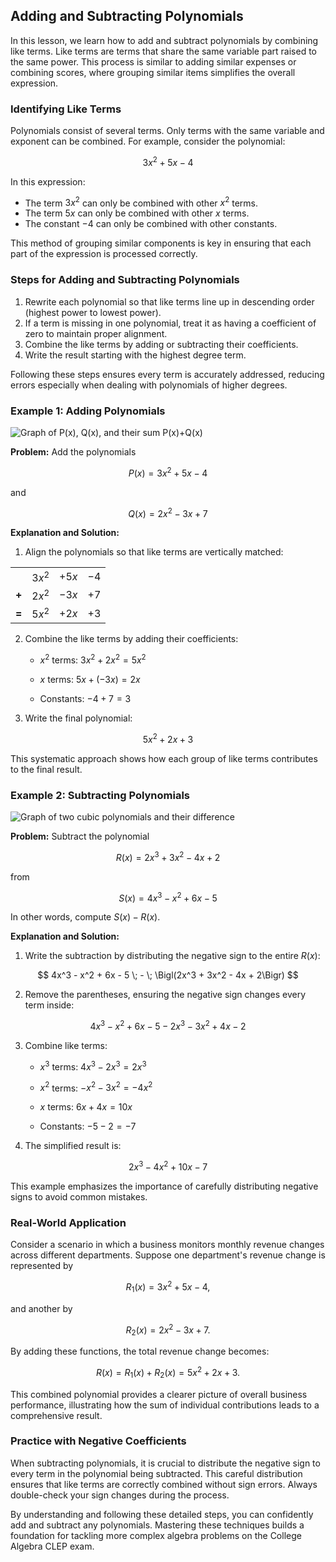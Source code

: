 ## Adding and Subtracting Polynomials

In this lesson, we learn how to add and subtract polynomials by combining like terms. Like terms are terms that share the same variable part raised to the same power. This process is similar to adding similar expenses or combining scores, where grouping similar items simplifies the overall expression.

### Identifying Like Terms

Polynomials consist of several terms. Only terms with the same variable and exponent can be combined. For example, consider the polynomial:

$$
3x^2 + 5x - 4
$$

In this expression:

- The term $3x^2$ can only be combined with other $x^2$ terms.
- The term $5x$ can only be combined with other $x$ terms.
- The constant $-4$ can only be combined with other constants.

This method of grouping similar components is key in ensuring that each part of the expression is processed correctly.

### Steps for Adding and Subtracting Polynomials

1. Rewrite each polynomial so that like terms line up in descending order (highest power to lowest power).
2. If a term is missing in one polynomial, treat it as having a coefficient of zero to maintain proper alignment.
3. Combine the like terms by adding or subtracting their coefficients.
4. Write the result starting with the highest degree term.

Following these steps ensures every term is accurately addressed, reducing errors especially when dealing with polynomials of higher degrees.

### Example 1: Adding Polynomials

![Graph of $P(x)$, $Q(x)$, and their sum $P(x)+Q(x)$](images/plot_1_04-01-lesson-adding-and-subtracting-polynomials.md.png)

**Problem:** Add the polynomials

$$
P(x) = 3x^2 + 5x - 4
$$

and

$$
Q(x) = 2x^2 - 3x + 7
$$

**Explanation and Solution:**

1. Align the polynomials so that like terms are vertically matched:


|       |        |       |      |
|-------|--------|-------|------|
|       | $3x^2$ | $+5x$ | $-4$ |
| **+** | $2x^2$ | $-3x$ | $+7$ |
| **=** | $5x^2$ | $+2x$ | $+3$ |


2. Combine the like terms by adding their coefficients:

   - $x^2$ terms: $3x^2 + 2x^2 = 5x^2$

   - $x$ terms: $5x + (-3x) = 2x$

   - Constants: $-4 + 7 = 3$

3. Write the final polynomial:

$$
5x^2 + 2x + 3
$$

This systematic approach shows how each group of like terms contributes to the final result.

### Example 2: Subtracting Polynomials

![Graph of two cubic polynomials and their difference](images/plot_2_04-01-lesson-adding-and-subtracting-polynomials.md.png)

**Problem:** Subtract the polynomial

$$
R(x) = 2x^3 + 3x^2 - 4x + 2
$$

from

$$
S(x) = 4x^3 - x^2 + 6x - 5
$$

In other words, compute $S(x) - R(x)$.

**Explanation and Solution:**

1. Write the subtraction by distributing the negative sign to the entire $R(x)$:

$$
4x^3 - x^2 + 6x - 5 \; - \; \Bigl(2x^3 + 3x^2 - 4x + 2\Bigr)
$$

2. Remove the parentheses, ensuring the negative sign changes every term inside:

$$
4x^3 - x^2 + 6x - 5 - 2x^3 - 3x^2 + 4x - 2
$$

3. Combine like terms:

   - $x^3$ terms: $4x^3 - 2x^3 = 2x^3$

   - $x^2$ terms: $-x^2 - 3x^2 = -4x^2$

   - $x$ terms: $6x + 4x = 10x$

   - Constants: $-5 - 2 = -7$

4. The simplified result is:

$$
2x^3 - 4x^2 + 10x - 7
$$

This example emphasizes the importance of carefully distributing negative signs to avoid common mistakes.

### Real-World Application

Consider a scenario in which a business monitors monthly revenue changes across different departments. Suppose one department's revenue change is represented by

$$
R_1(x) = 3x^2 + 5x - 4,
$$

and another by

$$
R_2(x) = 2x^2 - 3x + 7.
$$

By adding these functions, the total revenue change becomes:

$$
R(x) = R_1(x) + R_2(x) = 5x^2 + 2x + 3.
$$

This combined polynomial provides a clearer picture of overall business performance, illustrating how the sum of individual contributions leads to a comprehensive result.

### Practice with Negative Coefficients

When subtracting polynomials, it is crucial to distribute the negative sign to every term in the polynomial being subtracted. This careful distribution ensures that like terms are correctly combined without sign errors. Always double-check your sign changes during the process.

By understanding and following these detailed steps, you can confidently add and subtract any polynomials. Mastering these techniques builds a foundation for tackling more complex algebra problems on the College Algebra CLEP exam.